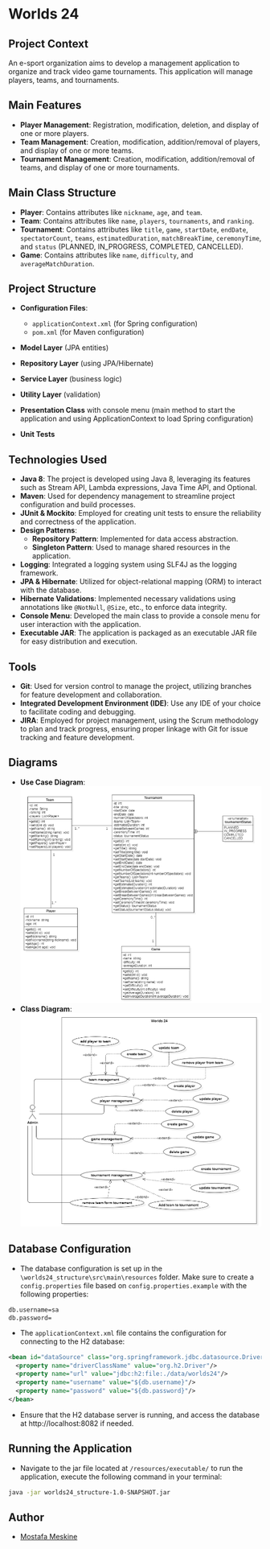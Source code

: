 # Worlds 24

## Project Context
An e-sport organization aims to develop a management application to organize and track video game tournaments. This application will manage players, teams, and tournaments.

## Main Features
- **Player Management**: Registration, modification, deletion, and display of one or more players.
- **Team Management**: Creation, modification, addition/removal of players, and display of one or more teams.
- **Tournament Management**: Creation, modification, addition/removal of teams, and display of one or more tournaments.

## Main Class Structure
- **Player**: Contains attributes like `nickname`, `age`, and `team`.
- **Team**: Contains attributes like `name`, `players`, `tournaments`, and `ranking`.
- **Tournament**: Contains attributes like `title`, `game`, `startDate`, `endDate`, `spectatorCount`, `teams`, `estimatedDuration`, `matchBreakTime`, `ceremonyTime`, and `status` (PLANNED, IN_PROGRESS, COMPLETED, CANCELLED).
- **Game**: Contains attributes like `name`, `difficulty`, and `averageMatchDuration`.

## Project Structure
- **Configuration Files**:
    - `applicationContext.xml` (for Spring configuration)
    - `pom.xml` (for Maven configuration)

- **Model Layer** (JPA entities)
- **Repository Layer** (using JPA/Hibernate)
- **Service Layer** (business logic)
- **Utility Layer** (validation)
- **Presentation Class** with console menu (main method to start the application and using ApplicationContext to load Spring configuration)
- **Unit Tests**

## Technologies Used
- **Java 8**: The project is developed using Java 8, leveraging its features such as Stream API, Lambda expressions, Java Time API, and Optional.
- **Maven**: Used for dependency management to streamline project configuration and build processes.
- **JUnit & Mockito**: Employed for creating unit tests to ensure the reliability and correctness of the application.
- **Design Patterns**:
    - **Repository Pattern**: Implemented for data access abstraction.
    - **Singleton Pattern**: Used to manage shared resources in the application.
- **Logging**: Integrated a logging system using SLF4J as the logging framework.
- **JPA & Hibernate**: Utilized for object-relational mapping (ORM) to interact with the database.
- **Hibernate Validations**: Implemented necessary validations using annotations like `@NotNull`, `@Size`, etc., to enforce data integrity.
- **Console Menu**: Developed the main class to provide a console menu for user interaction with the application.
- **Executable JAR**: The application is packaged as an executable JAR file for easy distribution and execution.

## Tools
- **Git**: Used for version control to manage the project, utilizing branches for feature development and collaboration.
- **Integrated Development Environment (IDE)**: Use any IDE of your choice to facilitate coding and debugging.
- **JIRA**: Employed for project management, using the Scrum methodology to plan and track progress, ensuring proper linkage with Git for issue tracking and feature development.

## Diagrams
- **Use Case Diagram**: ![Use Case Diagram](/resources/UML/classDiagram.png)
- **Class Diagram**: ![Class Diagram](/resources/UML/useCaseDiagram.png)

## Database Configuration
- The database configuration is set up in the `\worlds24_structure\src\main\resources` folder. Make sure to create a `config.properties` file based on `config.properties.example` with the following properties:

```
db.username=sa
db.password=
```

- The `applicationContext.xml` file contains the configuration for connecting to the H2 database:

```xml
<bean id="dataSource" class="org.springframework.jdbc.datasource.DriverManagerDataSource"> 
  <property name="driverClassName" value="org.h2.Driver"/> 
  <property name="url" value="jdbc:h2:file:./data/worlds24"/> 
  <property name="username" value="${db.username}"/> 
  <property name="password" value="${db.password}"/> 
</bean>
```

- Ensure that the H2 database server is running, and access the database at http://localhost:8082 if needed.

## Running the Application
- Navigate to the jar file located at `/resources/executable/` to run the application, execute the following command in your terminal:

```bash
java -jar worlds24_structure-1.0-SNAPSHOT.jar
```

## Author
- [Mostafa Meskine](https://github.com/MesVortex)
